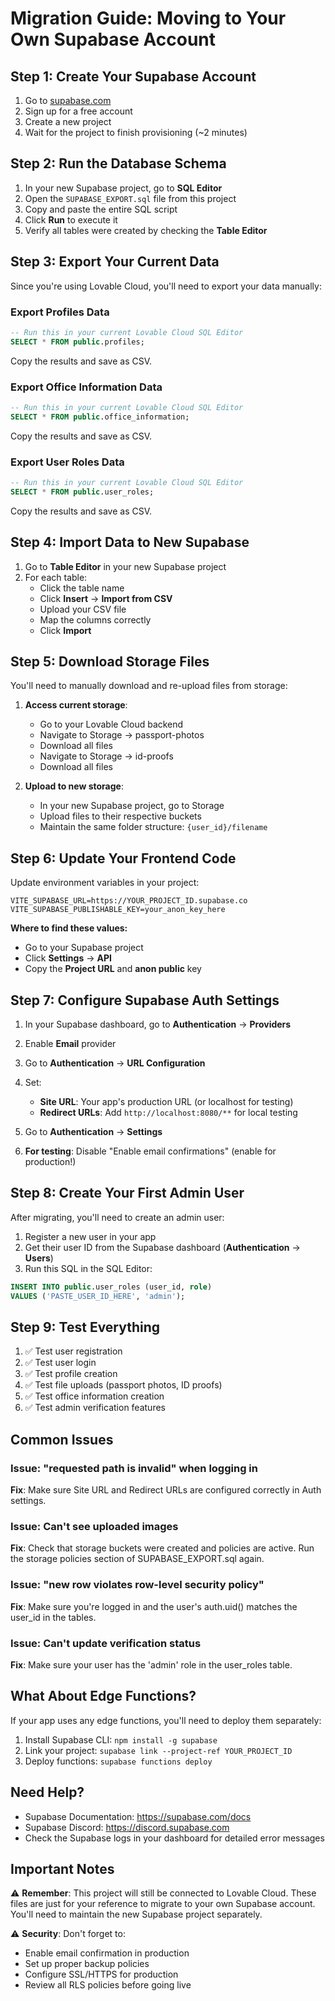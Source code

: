 # Migration Guide: Moving to Your Own Supabase Account

## Step 1: Create Your Supabase Account

1. Go to [supabase.com](https://supabase.com)
2. Sign up for a free account
3. Create a new project
4. Wait for the project to finish provisioning (~2 minutes)

## Step 2: Run the Database Schema

1. In your new Supabase project, go to **SQL Editor**
2. Open the `SUPABASE_EXPORT.sql` file from this project
3. Copy and paste the entire SQL script
4. Click **Run** to execute it
5. Verify all tables were created by checking the **Table Editor**

## Step 3: Export Your Current Data

Since you're using Lovable Cloud, you'll need to export your data manually:

### Export Profiles Data
```sql
-- Run this in your current Lovable Cloud SQL Editor
SELECT * FROM public.profiles;
```
Copy the results and save as CSV.

### Export Office Information Data
```sql
-- Run this in your current Lovable Cloud SQL Editor
SELECT * FROM public.office_information;
```
Copy the results and save as CSV.

### Export User Roles Data
```sql
-- Run this in your current Lovable Cloud SQL Editor
SELECT * FROM public.user_roles;
```
Copy the results and save as CSV.

## Step 4: Import Data to New Supabase

1. Go to **Table Editor** in your new Supabase project
2. For each table:
   - Click the table name
   - Click **Insert** → **Import from CSV**
   - Upload your CSV file
   - Map the columns correctly
   - Click **Import**

## Step 5: Download Storage Files

You'll need to manually download and re-upload files from storage:

1. **Access current storage**:
   - Go to your Lovable Cloud backend
   - Navigate to Storage → passport-photos
   - Download all files
   - Navigate to Storage → id-proofs
   - Download all files

2. **Upload to new storage**:
   - In your new Supabase project, go to Storage
   - Upload files to their respective buckets
   - Maintain the same folder structure: `{user_id}/filename`

## Step 6: Update Your Frontend Code

Update environment variables in your project:

```env
VITE_SUPABASE_URL=https://YOUR_PROJECT_ID.supabase.co
VITE_SUPABASE_PUBLISHABLE_KEY=your_anon_key_here
```

**Where to find these values:**
- Go to your Supabase project
- Click **Settings** → **API**
- Copy the **Project URL** and **anon public** key

## Step 7: Configure Supabase Auth Settings

1. In your Supabase dashboard, go to **Authentication** → **Providers**
2. Enable **Email** provider
3. Go to **Authentication** → **URL Configuration**
4. Set:
   - **Site URL**: Your app's production URL (or localhost for testing)
   - **Redirect URLs**: Add `http://localhost:8080/**` for local testing

5. Go to **Authentication** → **Settings**
6. **For testing**: Disable "Enable email confirmations" (enable for production!)

## Step 8: Create Your First Admin User

After migrating, you'll need to create an admin user:

1. Register a new user in your app
2. Get their user ID from the Supabase dashboard (**Authentication** → **Users**)
3. Run this SQL in the SQL Editor:

```sql
INSERT INTO public.user_roles (user_id, role)
VALUES ('PASTE_USER_ID_HERE', 'admin');
```

## Step 9: Test Everything

1. ✅ Test user registration
2. ✅ Test user login
3. ✅ Test profile creation
4. ✅ Test file uploads (passport photos, ID proofs)
5. ✅ Test office information creation
6. ✅ Test admin verification features

## Common Issues

### Issue: "requested path is invalid" when logging in
**Fix**: Make sure Site URL and Redirect URLs are configured correctly in Auth settings.

### Issue: Can't see uploaded images
**Fix**: Check that storage buckets were created and policies are active. Run the storage policies section of SUPABASE_EXPORT.sql again.

### Issue: "new row violates row-level security policy"
**Fix**: Make sure you're logged in and the user's auth.uid() matches the user_id in the tables.

### Issue: Can't update verification status
**Fix**: Make sure your user has the 'admin' role in the user_roles table.

## What About Edge Functions?

If your app uses any edge functions, you'll need to deploy them separately:

1. Install Supabase CLI: `npm install -g supabase`
2. Link your project: `supabase link --project-ref YOUR_PROJECT_ID`
3. Deploy functions: `supabase functions deploy`

## Need Help?

- Supabase Documentation: https://supabase.com/docs
- Supabase Discord: https://discord.supabase.com
- Check the Supabase logs in your dashboard for detailed error messages

## Important Notes

⚠️ **Remember**: This project will still be connected to Lovable Cloud. These files are just for your reference to migrate to your own Supabase account. You'll need to maintain the new Supabase project separately.

⚠️ **Security**: Don't forget to:
- Enable email confirmation in production
- Set up proper backup policies
- Configure SSL/HTTPS for production
- Review all RLS policies before going live